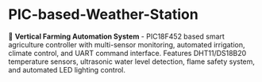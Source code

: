 # PIC-based-Weather-Station
🌱 **Vertical Farming Automation System** - PIC18F452 based smart agriculture controller with multi-sensor monitoring, automated irrigation, climate control, and UART command interface. Features DHT11/DS18B20 temperature sensors, ultrasonic water level detection, flame safety system, and automated LED lighting control.
